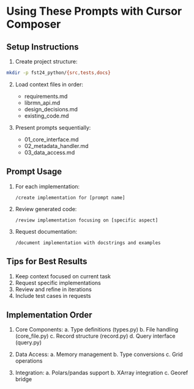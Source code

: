# Using These Prompts with Cursor Composer

## Setup Instructions

1. Create project structure:
```bash
mkdir -p fst24_python/{src,tests,docs}
```

2. Load context files in order:
   - requirements.md
   - librmn_api.md
   - design_decisions.md
   - existing_code.md

3. Present prompts sequentially:
   - 01_core_interface.md
   - 02_metadata_handler.md
   - 03_data_access.md

## Prompt Usage

1. For each implementation:
   ```
   /create implementation for [prompt name]
   ```

2. Review generated code:
   ```
   /review implementation focusing on [specific aspect]
   ```

3. Request documentation:
   ```
   /document implementation with docstrings and examples
   ```

## Tips for Best Results

1. Keep context focused on current task
2. Request specific implementations
3. Review and refine in iterations
4. Include test cases in requests

## Implementation Order

1. Core Components:
   a. Type definitions (types.py)
   b. File handling (core_file.py)
   c. Record structure (record.py)
   d. Query interface (query.py)

2. Data Access:
   a. Memory management
   b. Type conversions
   c. Grid operations

3. Integration:
   a. Polars/pandas support
   b. XArray integration
   c. Georef bridge
